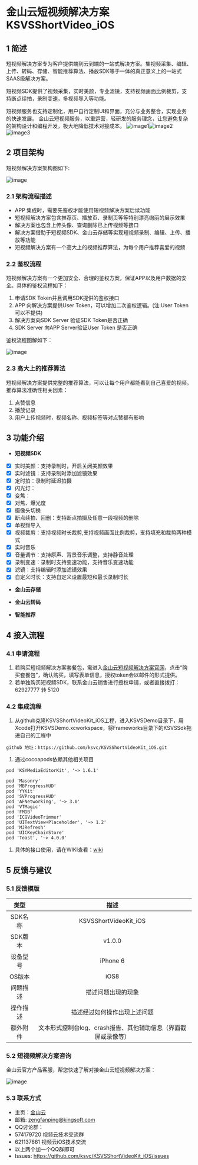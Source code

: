 # 金山云短视频解决方案 KSVSShortVideo_iOS


## 1 简述
短视频解决方案专为客户提供端到云到端的一站式解决方案。集视频采集、编辑、上传、转码、存储、智能推荐算法、播放SDK等于一体的真正意义上的一站式SAAS级解决方案。

短视频SDK提供了视频采集，实时美颜，专业滤镜，支持视频画面比例裁剪，支持断点续拍，录制变速，多视频导入等功能。

短视频服务也支持定制化，用户自行定制UI和界面，充分与业务整合，实现业务的快速发展。
金山云短视频服务，以重运营，轻研发的服务理念，让您避免复杂的架构设计和编程开发，极大地降低技术对接成本。
![image1](https://raw.githubusercontent.com/wiki/ksvc/KSVSShortVideoKit_Android/images/01.png)![image2](https://raw.githubusercontent.com/wiki/ksvc/KSVSShortVideoKit_Android/images/02.png)![image3](https://raw.githubusercontent.com/wiki/ksvc/KSVSShortVideoKit_Android/images/03.png)


## 2 项目架构
短视频解决方案架构图如下:

![image](https://raw.githubusercontent.com/wiki/ksvc/KSVSShortVideoKit_Android/images/7.png)
### 2.1 架构流程描述
* APP 集成时，需要先鉴权才能使用短视频解决方案后续功能
* 短视频解决方案包含推荐页、播放页、录制页等等特别漂亮绚丽的展示效果
* 解决方案也包含上传头像、查询删除已上传视频等接口
* 解决方案借助于短视频SDK、金山云存储等实现短视频录制、编辑、上传、播放等功能
* 短视频解决方案有一个高大上的视频推荐算法，为每个用户推荐喜爱的视频

### 2.2 鉴权流程
短视频解决方案有一个更加安全、合理的鉴权方案，保证APP以及用户数据的安全。具体的鉴权流程如下：
1. 申请SDK Token并且调用SDK提供的鉴权接口
2. APP 向解决方案提供User Token，可以增加二次鉴权逻辑。(注:User Token 可以不提供)
3. 解决方案向SDK Server 验证SDK Token是否正确
4. SDK Server 向APP Server验证User Token 是否正确

鉴权流程图解如下：

![image](https://raw.githubusercontent.com/wiki/ksvc/KSVSShortVideoKit_Android/images/auth.png)

### 2.3 高大上的推荐算法
短视频解决方案提供完整的推荐算法，可以让每个用户都能看到自己喜爱的视频。推荐算法准确性相关因素：
1. 点赞信息
2. 播放记录
3. 用户上传视频时，视频名称、视频标签等对点赞都有影响

## 3 功能介绍
* **短视频SDK**

* [x]  实时美颜：支持录制时，开启关闭美颜效果
* [x]  实时滤镜：支持录制时添加滤镜效果
* [x]  定时拍：录制时延迟拍摄
* [x]  闪光灯：
* [x]  变焦：
* [x]  对焦、爆光度
* [x]  摄像头切换
* [x]  断点续拍、回删：支持断点拍摄及任意一段视频的删除
* [x]  单视频导入
* [x]  视频裁剪：支持视频时长裁剪,支持视频画面比例裁剪，支持填充和裁剪两种模式
* [x]  实时音乐
* [x]  音量调节：支持原声、背景音乐调整，支持静音处理
* [x]  录制变速：录制时支持变速功能，支持音乐变速功能
* [x]  滤镜：支持编辑时添加滤镜效果
* [x]  自定义时长：支持自定义设置最短和最长录制时长

* **金山云存储**

* **金山云转码**

* **智能推荐**

## 4 接入流程

### 4.1 申请流程
1. 若购买短视频解决方案套餐包，需进入[金山云短视频解决方案官网](https://www.ksyun.com/post/solution/KSVS)，点击“购买套餐包”，确认购买，填写表单信息，授权token会以邮件的形式提供。
2. 若单独购买短视频SDK，联系金山云销售进行授权申请，或者直接拨打：62927777 转 5120

### 4.2 集成流程
1. 从github克隆KSVSShortVideoKit_iOS工程，进入KSVSDemo目录下，用Xcode打开KSVSDemo.xcworkspace，将Frameworks目录下的KSVSSdk拖进自己的工程中

```
github 地址：https://github.com/ksvc/KSVSShortVideoKit_iOS.git
```

1. 通过cocoapods依赖其他相关项目

```
pod 'KSYMediaEditorKit', '~> 1.6.1'

pod 'Masonry'
pod 'MBProgressHUD'
pod 'YYKit'
pod 'SVProgressHUD'
pod 'AFNetworking', '~> 3.0'
pod 'VTMagic'
pod 'FMDB'
pod 'ICGVideoTrimmer'
pod 'UITextView+Placeholder', '~> 1.2'
pod 'MJRefresh'
pod 'UICKeyChainStore'
pod 'Toast', '~> 4.0.0'

```

1. 具体的接口使用，请在WIKI查看：[wiki](https://github.com/ksvc/KSVSShortVideoKit_iOS/wiki)

## 5 反馈与建议
### 5.1 反馈模版
|类型|描述|
|:--:|:--:|
|SDK名称    |KSVSShortVideoKit_iOS|
|SDK版本    |v1.0.0|
|设备型号    |iPhone 6|
|OS版本    |iOS8|
|问题描述    |描述问题出现的现象|
|操作描述    |描述经过如何操作出现上述问题|
|额外附件|文本形式控制台log、crash报告、其他辅助信息（界面截屏或录像等）|
### 5.2 短视频解决方案咨询
金山云官方产品客服，帮您快速了解对接金山云短视频解决方案：

![image](https://raw.githubusercontent.com/wiki/ksvc/KSVSShortVideoKit_Android/images/wechat.png)
### 5.3 联系方式
* 主页：[金山云](http://www.ksyun.com/)
* 邮箱: zengfanping@kingsoft.com
* QQ讨论群：
* 574179720 视频云技术交流群
* 621137661 视频云iOS技术交流
* 以上两个加一个QQ群即可
* Issues: https://github.com/ksvc/KSVSShortVideoKit_iOS/issues


